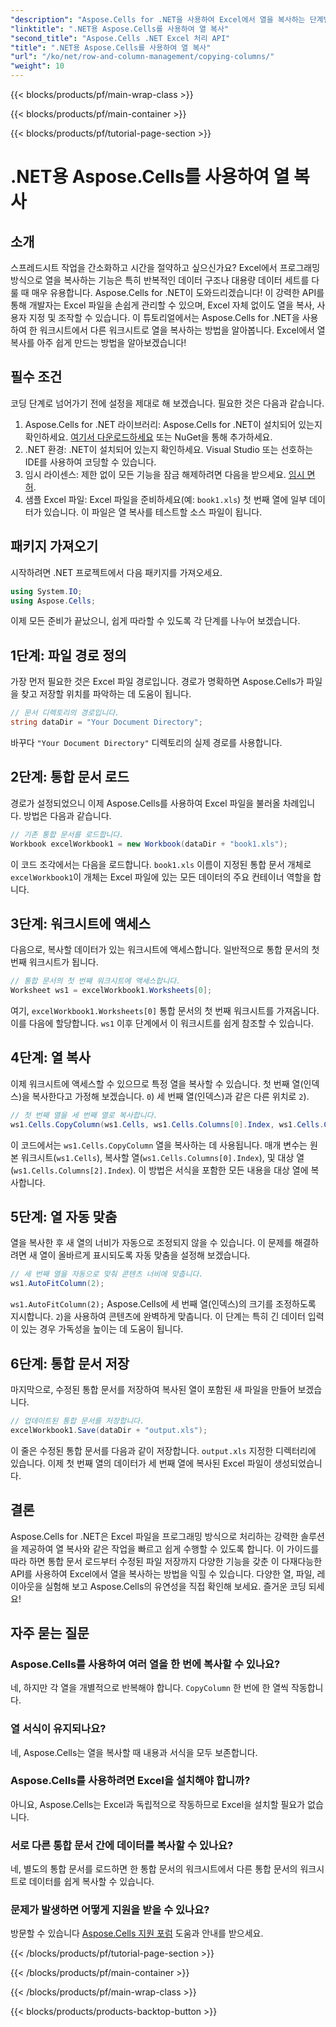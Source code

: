 ```yaml
---
"description": "Aspose.Cells for .NET을 사용하여 Excel에서 열을 복사하는 단계별 가이드를 확인해 보세요. 명확한 지침으로 데이터 작업을 간소화하세요."
"linktitle": ".NET용 Aspose.Cells를 사용하여 열 복사"
"second_title": "Aspose.Cells .NET Excel 처리 API"
"title": ".NET용 Aspose.Cells를 사용하여 열 복사"
"url": "/ko/net/row-and-column-management/copying-columns/"
"weight": 10
---
```


{{< blocks/products/pf/main-wrap-class >}}

{{< blocks/products/pf/main-container >}}

{{< blocks/products/pf/tutorial-page-section >}}

# .NET용 Aspose.Cells를 사용하여 열 복사

## 소개
스프레드시트 작업을 간소화하고 시간을 절약하고 싶으신가요? Excel에서 프로그래밍 방식으로 열을 복사하는 기능은 특히 반복적인 데이터 구조나 대용량 데이터 세트를 다룰 때 매우 유용합니다. Aspose.Cells for .NET이 도와드리겠습니다! 이 강력한 API를 통해 개발자는 Excel 파일을 손쉽게 관리할 수 있으며, Excel 자체 없이도 열을 복사, 사용자 지정 및 조작할 수 있습니다. 이 튜토리얼에서는 Aspose.Cells for .NET을 사용하여 한 워크시트에서 다른 워크시트로 열을 복사하는 방법을 알아봅니다. 
Excel에서 열 복사를 아주 쉽게 만드는 방법을 알아보겠습니다!
## 필수 조건
코딩 단계로 넘어가기 전에 설정을 제대로 해 보겠습니다. 필요한 것은 다음과 같습니다.
1. Aspose.Cells for .NET 라이브러리: Aspose.Cells for .NET이 설치되어 있는지 확인하세요. [여기서 다운로드하세요](https://releases.aspose.com/cells/net/) 또는 NuGet을 통해 추가하세요.
2. .NET 환경: .NET이 설치되어 있는지 확인하세요. Visual Studio 또는 선호하는 IDE를 사용하여 코딩할 수 있습니다.
3. 임시 라이센스: 제한 없이 모든 기능을 잠금 해제하려면 다음을 받으세요. [임시 면허](https://purchase.aspose.com/temporary-license/).
4. 샘플 Excel 파일: Excel 파일을 준비하세요(예: `book1.xls`) 첫 번째 열에 일부 데이터가 있습니다. 이 파일은 열 복사를 테스트할 소스 파일이 됩니다.
## 패키지 가져오기
시작하려면 .NET 프로젝트에서 다음 패키지를 가져오세요.
```csharp
using System.IO;
using Aspose.Cells;
```
이제 모든 준비가 끝났으니, 쉽게 따라할 수 있도록 각 단계를 나누어 보겠습니다.
## 1단계: 파일 경로 정의
가장 먼저 필요한 것은 Excel 파일 경로입니다. 경로가 명확하면 Aspose.Cells가 파일을 찾고 저장할 위치를 파악하는 데 도움이 됩니다.
```csharp
// 문서 디렉토리의 경로입니다.
string dataDir = "Your Document Directory";
```
바꾸다 `"Your Document Directory"` 디렉토리의 실제 경로를 사용합니다.
## 2단계: 통합 문서 로드
경로가 설정되었으니 이제 Aspose.Cells를 사용하여 Excel 파일을 불러올 차례입니다. 방법은 다음과 같습니다.
```csharp
// 기존 통합 문서를 로드합니다.
Workbook excelWorkbook1 = new Workbook(dataDir + "book1.xls");
```
이 코드 조각에서는 다음을 로드합니다. `book1.xls` 이름이 지정된 통합 문서 개체로 `excelWorkbook1`이 개체는 Excel 파일에 있는 모든 데이터의 주요 컨테이너 역할을 합니다.
## 3단계: 워크시트에 액세스
다음으로, 복사할 데이터가 있는 워크시트에 액세스합니다. 일반적으로 통합 문서의 첫 번째 워크시트가 됩니다.
```csharp
// 통합 문서의 첫 번째 워크시트에 액세스합니다.
Worksheet ws1 = excelWorkbook1.Worksheets[0];
```
여기, `excelWorkbook1.Worksheets[0]` 통합 문서의 첫 번째 워크시트를 가져옵니다. 이를 다음에 할당합니다. `ws1` 이후 단계에서 이 워크시트를 쉽게 참조할 수 있습니다.
## 4단계: 열 복사
이제 워크시트에 액세스할 수 있으므로 특정 열을 복사할 수 있습니다. 첫 번째 열(인덱스)을 복사한다고 가정해 보겠습니다. `0`) 세 번째 열(인덱스)과 같은 다른 위치로 `2`).
```csharp
// 첫 번째 열을 세 번째 열로 복사합니다.
ws1.Cells.CopyColumn(ws1.Cells, ws1.Cells.Columns[0].Index, ws1.Cells.Columns[2].Index);
```
이 코드에서는 `ws1.Cells.CopyColumn` 열을 복사하는 데 사용됩니다. 매개 변수는 원본 워크시트(`ws1.Cells`), 복사할 열(`ws1.Cells.Columns[0].Index`), 및 대상 열(`ws1.Cells.Columns[2].Index`). 이 방법은 서식을 포함한 모든 내용을 대상 열에 복사합니다.
## 5단계: 열 자동 맞춤
열을 복사한 후 새 열의 너비가 자동으로 조정되지 않을 수 있습니다. 이 문제를 해결하려면 새 열이 올바르게 표시되도록 자동 맞춤을 설정해 보겠습니다.
```csharp
// 세 번째 열을 자동으로 맞춰 콘텐츠 너비에 맞춥니다.
ws1.AutoFitColumn(2);
```
`ws1.AutoFitColumn(2);` Aspose.Cells에 세 번째 열(인덱스)의 크기를 조정하도록 지시합니다. `2`)을 사용하여 콘텐츠에 완벽하게 맞춥니다. 이 단계는 특히 긴 데이터 입력이 있는 경우 가독성을 높이는 데 도움이 됩니다.
## 6단계: 통합 문서 저장
마지막으로, 수정된 통합 문서를 저장하여 복사된 열이 포함된 새 파일을 만들어 보겠습니다. 
```csharp
// 업데이트된 통합 문서를 저장합니다.
excelWorkbook1.Save(dataDir + "output.xls");
```
이 줄은 수정된 통합 문서를 다음과 같이 저장합니다. `output.xls` 지정한 디렉터리에 있습니다. 이제 첫 번째 열의 데이터가 세 번째 열에 복사된 Excel 파일이 생성되었습니다.
## 결론
Aspose.Cells for .NET은 Excel 파일을 프로그래밍 방식으로 처리하는 강력한 솔루션을 제공하여 열 복사와 같은 작업을 빠르고 쉽게 수행할 수 있도록 합니다. 이 가이드를 따라 하면 통합 문서 로드부터 수정된 파일 저장까지 다양한 기능을 갖춘 이 다재다능한 API를 사용하여 Excel에서 열을 복사하는 방법을 익힐 수 있습니다. 다양한 열, 파일, 레이아웃을 실험해 보고 Aspose.Cells의 유연성을 직접 확인해 보세요. 즐거운 코딩 되세요!
## 자주 묻는 질문
### Aspose.Cells를 사용하여 여러 열을 한 번에 복사할 수 있나요?  
네, 하지만 각 열을 개별적으로 반복해야 합니다. `CopyColumn` 한 번에 한 열씩 작동합니다. 
### 열 서식이 유지되나요?  
네, Aspose.Cells는 열을 복사할 때 내용과 서식을 모두 보존합니다.
### Aspose.Cells를 사용하려면 Excel을 설치해야 합니까?  
아니요, Aspose.Cells는 Excel과 독립적으로 작동하므로 Excel을 설치할 필요가 없습니다.
### 서로 다른 통합 문서 간에 데이터를 복사할 수 있나요?  
네, 별도의 통합 문서를 로드하면 한 통합 문서의 워크시트에서 다른 통합 문서의 워크시트로 데이터를 쉽게 복사할 수 있습니다.
### 문제가 발생하면 어떻게 지원을 받을 수 있나요?  
방문할 수 있습니다 [Aspose.Cells 지원 포럼](https://forum.aspose.com/c/cells/9) 도움과 안내를 받으세요.

{{< /blocks/products/pf/tutorial-page-section >}}

{{< /blocks/products/pf/main-container >}}

{{< /blocks/products/pf/main-wrap-class >}}

{{< blocks/products/products-backtop-button >}}